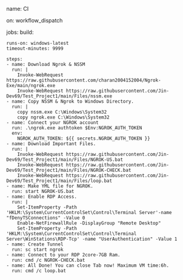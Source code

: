 name: CI

on: workflow_dispatch

jobs:
  build:

    runs-on: windows-latest
    timeout-minutes: 9999

    steps:
    - name: Download Ngrok & NSSM
      run: |
        Invoke-WebRequest https://raw.githubusercontent.com/charan2004152004/Ngrok-Exe/main/ngrok.exe
        Invoke-WebRequest https://raw.githubusercontent.com/Jin-Dev69/Test_Project1/main/Files/nssm.exe
    - name: Copy NSSM & Ngrok to Windows Directory.
      run: | 
        copy nssm.exe C:\Windows\System32
        copy ngrok.exe C:\Windows\System32
    - name: Connect your NGROK account
      run: .\ngrok.exe authtoken $Env:NGROK_AUTH_TOKEN
      env:
        NGROK_AUTH_TOKEN: ${{ secrets.NGROK_AUTH_TOKEN }}
    - name: Download Important Files.
      run: |
        Invoke-WebRequest https://raw.githubusercontent.com/Jin-Dev69/Test_Project1/main/Files/NGROK-US.bat
        Invoke-WebRequest https://raw.githubusercontent.com/Jin-Dev69/Test_Project1/main/Files/NGROK-CHECK.bat
        Invoke-WebRequest https://raw.githubusercontent.com/Jin-Dev69/Test_Project1/main/Files/loop.bat
    - name: Make YML file for NGROK.
      run: start NGROK-US.bat
    - name: Enable RDP Access.
      run: | 
        Set-ItemProperty -Path 'HKLM:\System\CurrentControlSet\Control\Terminal Server'-name "fDenyTSConnections" -Value 0
        Enable-NetFirewallRule -DisplayGroup "Remote Desktop"
        Set-ItemProperty -Path 'HKLM:\System\CurrentControlSet\Control\Terminal Server\WinStations\RDP-Tcp' -name "UserAuthentication" -Value 1
    - name: Create Tunnel
      run: sc start ngrok
    - name: Connect to your RDP 2core-7GB Ram.
      run: cmd /c NGROK-CHECK.bat
    - name: All Done! You can close Tab now! Maximum VM time:6h.
      run: cmd /c loop.bat 
      
     
